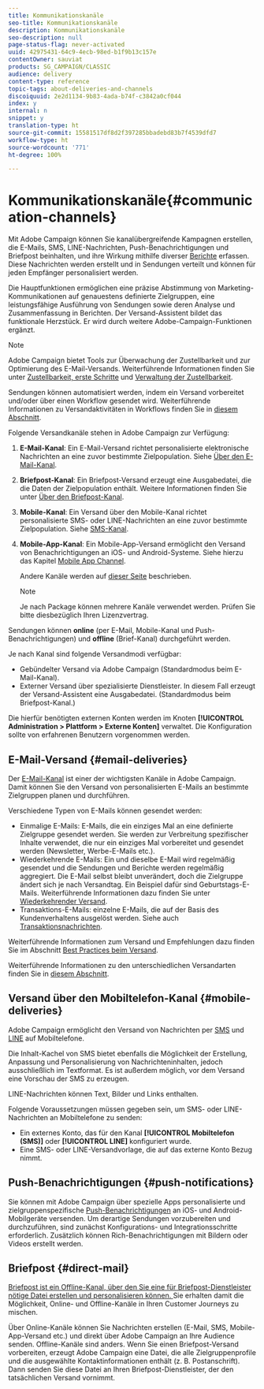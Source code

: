 ```yaml
---
title: Kommunikationskanäle
seo-title: Kommunikationskanäle
description: Kommunikationskanäle
seo-description: null
page-status-flag: never-activated
uuid: 42975431-64c9-4ecb-98ed-b1f9b13c157e
contentOwner: sauviat
products: SG_CAMPAIGN/CLASSIC
audience: delivery
content-type: reference
topic-tags: about-deliveries-and-channels
discoiquuid: 2e2d1134-9b83-4ada-b74f-c3842a0cf044
index: y
internal: n
snippet: y
translation-type: ht
source-git-commit: 15581517df8d2f397285bbadebd83b7f4539dfd7
workflow-type: ht
source-wordcount: '771'
ht-degree: 100%

---
```



# Kommunikationskanäle{#communication-channels}

Mit Adobe Campaign können Sie kanalübergreifende Kampagnen erstellen, die E-Mails, SMS, LINE-Nachrichten, Push-Benachrichtigungen und Briefpost beinhalten, und ihre Wirkung mithilfe diverser [Berichte](../../reporting/using/delivery-reports.md) erfassen. Diese Nachrichten werden erstellt und in Sendungen verteilt und können für jeden Empfänger personalisiert werden.

Die Hauptfunktionen ermöglichen eine präzise Abstimmung von Marketing-Kommunikationen auf genauestens definierte Zielgruppen, eine leistungsfähige Ausführung von Sendungen sowie deren Analyse und Zusammenfassung in Berichten. Der Versand-Assistent bildet das funktionale Herzstück. Er wird durch weitere Adobe-Campaign-Funktionen ergänzt.

>[!NOTE]
>
>Adobe Campaign bietet Tools zur Überwachung der Zustellbarkeit und zur Optimierung des E-Mail-Versands. Weiterführende Informationen finden Sie unter [Zustellbarkeit, erste Schritte](https://docs.campaign.adobe.com/doc/AC/getting_started/DE/deliverability.html) und [Verwaltung der Zustellbarkeit](../../delivery/using/about-deliverability.md).

Sendungen können automatisiert werden, indem ein Versand vorbereitet und/oder über einen Workflow gesendet wird. Weiterführende Informationen zu Versandaktivitäten in Workflows finden Sie in [diesem Abschnitt](../../workflow/using/about-action-activities.md).

Folgende Versandkanäle stehen in Adobe Campaign zur Verfügung:

1. **E-Mail-Kanal**: Ein E-Mail-Versand richtet personalisierte elektronische Nachrichten an eine zuvor bestimmte Zielpopulation. Siehe [Über den E-Mail-Kanal](../../delivery/using/about-email-channel.md).
1. **Briefpost-Kanal**: Ein Briefpost-Versand erzeugt eine Ausgabedatei, die die Daten der Zielpopulation enthält. Weitere Informationen finden Sie unter [Über den Briefpost-Kanal](../../delivery/using/about-direct-mail-channel.md).
1. **Mobile-Kanal**: Ein Versand über den Mobile-Kanal richtet personalisierte SMS- oder LINE-Nachrichten an eine zuvor bestimmte Zielpopulation. Siehe [SMS-Kanal](../../delivery/using/sms-channel.md).
1. **Mobile-App-Kanal**: Ein Mobile-App-Versand ermöglicht den Versand von Benachrichtigungen an iOS- und Android-Systeme. Siehe hierzu das Kapitel [Mobile App Channel](../../delivery/using/about-mobile-app-channel.md).

   Andere Kanäle werden auf [dieser Seite](../../delivery/using/other-channels.md) beschrieben.

   >[!NOTE]
   >
   >Je nach Package können mehrere Kanäle verwendet werden. Prüfen Sie bitte diesbezüglich Ihren Lizenzvertrag.

Sendungen können **online** (per E-Mail, Mobile-Kanal und Push-Benachrichtigungen) und **offline** (Brief-Kanal) durchgeführt werden.

Je nach Kanal sind folgende Versandmodi verfügbar:

* Gebündelter Versand via Adobe Campaign (Standardmodus beim E-Mail-Kanal).
* Externer Versand über spezialisierte Dienstleister. In diesem Fall erzeugt der Versand-Assistent eine Ausgabedatei. (Standardmodus beim Briefpost-Kanal.)

Die hierfür benötigten externen Konten werden im Knoten **[!UICONTROL Administration > Plattform > Externe Konten]** verwaltet. Die Konfiguration sollte von erfahrenen Benutzern vorgenommen werden.

## E-Mail-Versand {#email-deliveries}

Der [E-Mail-Kanal](../../delivery/using/about-email-channel.md) ist einer der wichtigsten Kanäle in Adobe Campaign. Damit können Sie den Versand von personalisierten E-Mails an bestimmte Zielgruppen planen und durchführen.

Verschiedene Typen von E-Mails können gesendet werden:

* Einmalige E-Mails: E-Mails, die ein einziges Mal an eine definierte Zielgruppe gesendet werden. Sie werden zur Verbreitung spezifischer Inhalte verwendet, die nur ein einziges Mal vorbereitet und gesendet werden (Newsletter, Werbe-E-Mails etc.).
* Wiederkehrende E-Mails: Ein und dieselbe E-Mail wird regelmäßig gesendet und die Sendungen und Berichte werden regelmäßig aggregiert. Die E-Mail selbst bleibt unverändert, doch die Zielgruppe ändert sich je nach Versandtag. Ein Beispiel dafür sind Geburtstags-E-Mails. Weiterführende Informationen dazu finden Sie unter [Wiederkehrender Versand](../../workflow/using/recurring-delivery.md).
* Transaktions-E-Mails: einzelne E-Mails, die auf der Basis des Kundenverhaltens ausgelöst werden. Siehe auch [Transaktionsnachrichten](../../message-center/using/about-transactional-messaging.md).

Weiterführende Informationen zum Versand und Empfehlungen dazu finden Sie im Abschnitt [Best Practices beim Versand](https://docs.campaign.adobe.com/doc/AC/getting_started/DE/deliveryBestPractices.html).

Weiterführende Informationen zu den unterschiedlichen Versandarten finden Sie in [diesem Abschnitt](../../delivery/using/types-of-deliveries.md).

## Versand über den Mobiltelefon-Kanal {#mobile-deliveries}

Adobe Campaign ermöglicht den Versand von Nachrichten per [SMS](../../delivery/using/sms-channel.md) und [LINE](../../delivery/using/line-channel.md) auf Mobiltelefone.

Die Inhalt-Kachel von SMS bietet ebenfalls die Möglichkeit der Erstellung, Anpassung und Personalisierung von Nachrichteninhalten, jedoch ausschließlich im Textformat. Es ist außerdem möglich, vor dem Versand eine Vorschau der SMS zu erzeugen.

LINE-Nachrichten können Text, Bilder und Links enthalten.

Folgende Voraussetzungen müssen gegeben sein, um SMS- oder LINE-Nachrichten an Mobiltelefone zu senden:

* Ein externes Konto, das für den Kanal **[!UICONTROL Mobiltelefon (SMS)]** oder **[!UICONTROL LINE]** konfiguriert wurde.
* Eine SMS- oder LINE-Versandvorlage, die auf das externe Konto Bezug nimmt.

## Push-Benachrichtigungen {#push-notifications}

Sie können mit Adobe Campaign über spezielle Apps personalisierte und zielgruppenspezifische [Push-Benachrichtigungen](../../delivery/using/about-mobile-app-channel.md) an iOS- und Android-Mobilgeräte versenden. Um derartige Sendungen vorzubereiten und durchzuführen, sind zunächst Konfigurations- und Integrationsschritte erforderlich. Zusätzlich können Rich-Benachrichtigungen mit Bildern oder Videos erstellt werden.

## Briefpost {#direct-mail}

[Briefpost ist ein Offline-Kanal, über den Sie eine für Briefpost-Dienstleister nötige Datei erstellen und personalisieren können. ](../../delivery/using/about-direct-mail-channel.md) Sie erhalten damit die Möglichkeit, Online- und Offline-Kanäle in Ihren Customer Journeys zu mischen.

Über Online-Kanäle können Sie Nachrichten erstellen (E-Mail, SMS, Mobile-App-Versand etc.) und direkt über Adobe Campaign an Ihre Audience senden. Offline-Kanäle sind anders. Wenn Sie einen Briefpost-Versand vorbereiten, erzeugt Adobe Campaign eine Datei, die alle Zielgruppenprofile und die ausgewählte Kontaktinformationen enthält (z. B. Postanschrift). Dann senden Sie diese Datei an Ihren Briefpost-Dienstleister, der den tatsächlichen Versand vornimmt.
